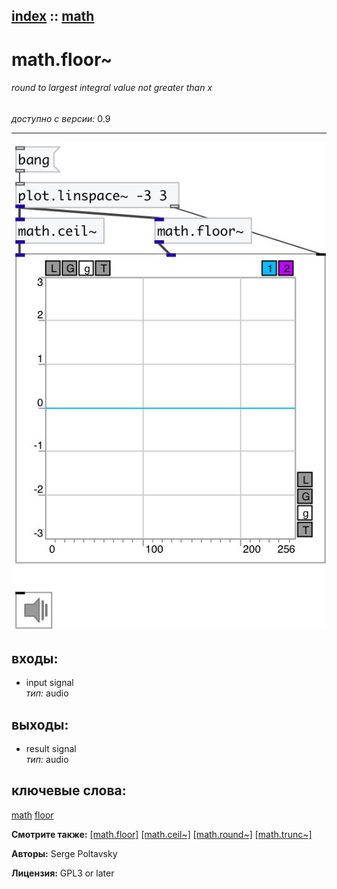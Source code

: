 [index](index.html) :: [math](category_math.html)
---

# math.floor~

###### round to largest integral value not greater than x

*доступно с версии:* 0.9

---




[![example](../examples/img/math.floor~.jpg)](../examples/pd/math.floor~.pd)









## входы:

* input signal<br>
_тип:_ audio



## выходы:

* result signal<br>
_тип:_ audio



## ключевые слова:

[math](keywords/math.html)
[floor](keywords/floor.html)



**Смотрите также:**
[\[math.floor\]](math.floor.html)
[\[math.ceil~\]](math.ceil~.html)
[\[math.round~\]](math.round~.html)
[\[math.trunc~\]](math.trunc~.html)




**Авторы:** Serge Poltavsky




**Лицензия:** GPL3 or later





